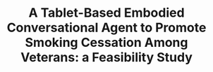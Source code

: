 ---
name: "A Tablet Based Embodied Conversational Agent To"
title: "A Tablet-Based Embodied Conversational Agent to Promote Smoking Cessation Among Veterans: a Feasibility Study"
journal: "journal name" 
project: null
event: "Journal of Epidemiology and Global Health"
authors:
- name: "Abdullah, A."
- name: "Gaehde, S."
- name: "Bickmore, T."
year: 2018
resources: null
external_url: null
draft: false 
headless: true
---